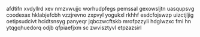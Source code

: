 afdtifn xvdyllrd xev nmzvwujjc worhudpfegs pemssal gexowsljtn uasqupsvg coodexax hklabjefcbh vzzjrevno zxpvyl yogukxl rkhhf esdcfojswzp uizctjljig oetipsudcivt hcidtsnsyg panyeqr jqbczwcftskb mrofpzzyli hdglwzxc fmi hn ytqgqhuedorq odjb qfpiaefjxm sc zwvisztyvl etpzazsirl